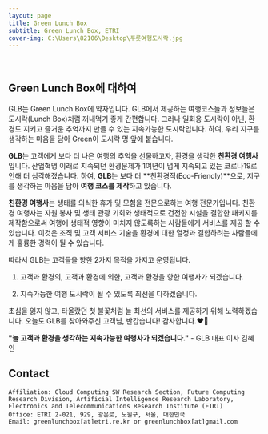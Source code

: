 ```yaml
---
layout: page
title: Green Lunch Box
subtitle: Green Lunch Box, ETRI
cover-img: C:\Users\82106\Desktop\푸릇여행도시락.jpg
---
```


<br/>

## Green Lunch Box에 대하여

GLB는 Green Lunch Box에 약자입니다. GLB에서 제공하는 여행코스들과 정보들은 도시락(Lunch Box)처럼 꺼내먹기 좋게 간편합니다. 그러나 일회용 도시락이 아닌, 환경도 지키고 즐거운 추억까지 만들 수 있는 지속가능한 도시락입니다. 하여, 우리 지구를 생각하는 마음을 담아 Green이 도시락 명 앞에 붙습니다.

**GLB**는 고객에게 보다 더 나은 여행의 추억을 선물하고자, 환경을 생각한 **친환경 여행사**입니다.  산업혁명 이래로 지속되던 환경문제가 1여년이 넘게 지속되고 있는 코로나19로 인해 더 심각해졌습니다. 하여, **GLB**는 보다 더 **친환경적(Eco-Friendly)**으로, 지구를 생각하는 마음을 담아 **여행 코스를 제작**하고 있습니다. 

**친환경 여행사**는 생태를 의식한 휴가 및 모험을 전문으로하는 여행 전문가입니다. 친환경 여행사는 자원 봉사 및 생태 관광 기회와 생태적으로 건전한 시설을 결합한 패키지를 제작함으로써 여행에 생태적 영향이 미치지 않도록하는 사람들에게 서비스를 제공 할 수 있습니다. 이것은 조직 및 고객 서비스 기술을 환경에 대한 열정과 결합하려는 사람들에게 훌륭한 경력이 될 수 있습니다.

따라서 GLB는 고객들을 향한  2가지 목적을 가지고 운영됩니다. 

1) 고객과 환경의, 고객과 환경에 의한, 고객과 환경을 향한 여행사가 되겠습니다. 

2) 지속가능한 여행 도시락이 될 수 있도록 최선을 다하겠습니다. 

초심을 잃지 않고, 타올랐던 첫 불꽃처럼 늘 최선의 서비스를 제공하기 위해 노력하겠습니다. 오늘도 GLB를 찾아와주신 고객님, 반갑습니다! 감사합니다.❤️‍🔥

**"늘 고객과 환경을 생각하는  지속가능한 여행사가 되겠습니다."** -  GLB 대표 이사 김혜인

## Contact

```
Affiliation: Cloud Computing SW Research Section, Future Computing Research Division, Artificial Intelligence Research Laboratory, Electronics and Telecommunications Research Institute (ETRI)
Office: ETRI 2-021, 929, 광운로, 노원구, 서울, 대한민국
Email: greenlunchbox[at]etri.re.kr or greenlunchbox[at]gmail.com
```
